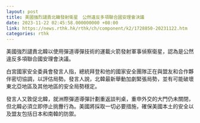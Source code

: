```yaml
---
layout: post
title: 美國強烈譴責北韓發射衛星　公然違反多項聯合國安理會決議
date: 2023-11-22 02:45:58.000000000 +08:00
link: https://news.rthk.hk/rthk/ch/component/k2/1728850-20231122.htm
categories: rthk
---
```


美國強烈譴責北韓以使用彈道導彈技術的運載火箭發射軍事偵察衛星，認為是公然違反多項聯合國安理會決議。

白宮國家安全委員會發言人指，總統拜登和他的國家安全團隊正在與盟友和合作夥伴密切協調，以評估局勢。發言人說，北韓最新舉動加劇緊張局勢，並有可能破壞東北亞地區及其他地區的安全局勢穩定。

發言人又敦促北韓，就洲際彈道導彈計劃重返談判桌，重申外交的大門仍未關閉，但北韓必須立即停止挑釁行為。美國將採取一切必要措施，確保美國本土的安全以及盟友包括日本和南韓的防禦。

